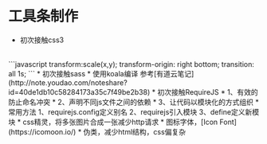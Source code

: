 工具条制作
====
* 初次接触css3
<br />
  ```javascript
  transform:scale(x,y);
  transform-origin: right bottom;
  transition: all 1s;
  ```
* 初次接触sass
    * 使用koala编译
  参考[有道云笔记](http://note.youdao.com/noteshare?id=40de1db10c58284173a35c7f49be2b38)
* 初次接触RequireJS
    * 1、有效的防止命名冲突
    * 2、声明不同js文件之间的依赖
    * 3、让代码以模块化的方式组织
    * 常用方法
      1、requirejs.config定义别名
      2、requirejs引入模块
      3、define定义新模块
* css精灵，将多张图片合成一张减少http请求
* 图标字体，[Icon Font](https://icomoon.io/)
* 伪类，减少html结构，css偏复杂
